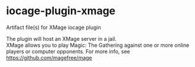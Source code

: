 # iocage-plugin-xmage
Artifact file(s) for XMage iocage plugin 

The plugin will host an XMage server in a jail.  
XMage allows you to play Magic: The Gathering against one or more online players or computer opponents.
For more info, see https://github.com/magefree/mage

